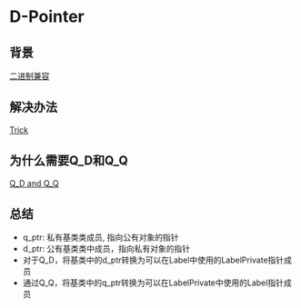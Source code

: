 # D-Pointer

## 背景

[二进制兼容](Qt_Binary_Compatibility.md)

## 解决办法

[Trick](Qt_D_Pointer_Trick.md)

## 为什么需要Q_D和Q_Q

[Q_D and Q_Q](Qt_D_Pointer_Q_D_And_Q_Q.md)

## 总结

- q_ptr:  私有基类类成员, 指向公有对象的指针
- d_ptr:  公有基类类中成员，指向私有对象的指针
- 对于Q_D，将基类中的d_ptr转换为可以在Label中使用的LabelPrivate指针成员
- 通过Q_Q，将基类中的q_ptr转换为可以在LabelPrivate中使用的Label指针成员
